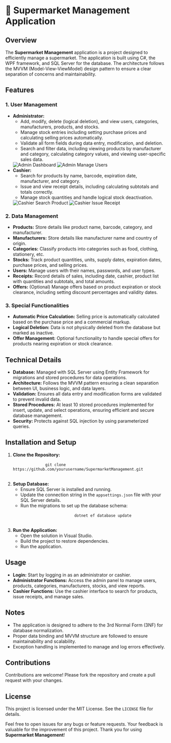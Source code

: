 <!DOCTYPE html>
<html lang="en">
<head>
    <meta charset="UTF-8">
    <meta name="viewport" content="width=device-width, initial-scale=1.0">
</head>
<body>

<h1>🛒 Supermarket Management Application</h1>

<h2>Overview</h2>
<p>
    The <strong>Supermarket Management</strong> application is a project designed to efficiently manage a supermarket. The application is built using C#, the WPF framework, and SQL Server for the database. The architecture follows the MVVM (Model-View-ViewModel) design pattern to ensure a clear separation of concerns and maintainability.
</p>

<h2>Features</h2>

<h3>1. User Management</h3>
<ul>
    <li><strong>Administrator:</strong>
        <ul>
            <li>Add, modify, delete (logical deletion), and view users, categories, manufacturers, products, and stocks.</li>
            <li>Manage stock entries including setting purchase prices and calculating selling prices automatically.</li>
            <li>Validate all form fields during data entry, modification, and deletion.</li>
            <li>Search and filter data, including viewing products by manufacturer and category, calculating category values, and viewing user-specific sales data.</li>
        </ul>
        <img src="https://link-to-admin-dashboard-screenshot" alt="Admin Dashboard">
        <img src="https://link-to-admin-manage-users-screenshot" alt="Admin Manage Users">
    </li>
    <li><strong>Cashier:</strong>
        <ul>
            <li>Search for products by name, barcode, expiration date, manufacturer, and category.</li>
            <li>Issue and view receipt details, including calculating subtotals and totals correctly.</li>
            <li>Manage stock quantities and handle logical stock deactivation.</li>
        </ul>
        <img src="https://link-to-cashier-search-product-screenshot" alt="Cashier Search Product">
        <img src="https://link-to-cashier-issue-receipt-screenshot" alt="Cashier Issue Receipt">
    </li>
</ul>

<h3>2. Data Management</h3>
<ul>
    <li><strong>Products:</strong> Store details like product name, barcode, category, and manufacturer.</li>
    <li><strong>Manufacturers:</strong> Store details like manufacturer name and country of origin.</li>
    <li><strong>Categories:</strong> Classify products into categories such as food, clothing, stationery, etc.</li>
    <li><strong>Stocks:</strong> Track product quantities, units, supply dates, expiration dates, purchase prices, and selling prices.</li>
    <li><strong>Users:</strong> Manage users with their names, passwords, and user types.</li>
    <li><strong>Receipts:</strong> Record details of sales, including date, cashier, product list with quantities and subtotals, and total amounts.</li>
    <li><strong>Offers:</strong> (Optional) Manage offers based on product expiration or stock clearance, including setting discount percentages and validity dates.</li>
</ul>

<h3>3. Special Functionalities</h3>
<ul>
    <li><strong>Automatic Price Calculation:</strong> Selling price is automatically calculated based on the purchase price and a commercial markup.</li>
    <li><strong>Logical Deletion:</strong> Data is not physically deleted from the database but marked as inactive.</li>
    <li><strong>Offer Management:</strong> Optional functionality to handle special offers for products nearing expiration or stock clearance.</li>
</ul>

<h2>Technical Details</h2>
<ul>
    <li><strong>Database:</strong> Managed with SQL Server using Entity Framework for migrations and stored procedures for data operations.</li>
    <li><strong>Architecture:</strong> Follows the MVVM pattern ensuring a clean separation between UI, business logic, and data layers.</li>
    <li><strong>Validation:</strong> Ensures all data entry and modification forms are validated to prevent invalid data.</li>
    <li><strong>Stored Procedures:</strong> At least 10 stored procedures implemented for insert, update, and select operations, ensuring efficient and secure database management.</li>
    <li><strong>Security:</strong> Protects against SQL injection by using parameterized queries.</li>
</ul>

<h2>Installation and Setup</h2>
<ol>
    <li><strong>Clone the Repository:</strong>
        <pre>
            <code>git clone https://github.com/yourusername/SupermarketManagement.git</code>
        </pre>
    </li>
    <li><strong>Setup Database:</strong>
        <ul>
            <li>Ensure SQL Server is installed and running.</li>
            <li>Update the connection string in the <code>appsettings.json</code> file with your SQL Server details.</li>
            <li>Run the migrations to set up the database schema:
                <pre>
                    <code>dotnet ef database update</code>
                </pre>
            </li>
        </ul>
    </li>
    <li><strong>Run the Application:</strong>
        <ul>
            <li>Open the solution in Visual Studio.</li>
            <li>Build the project to restore dependencies.</li>
            <li>Run the application.</li>
        </ul>
    </li>
</ol>

<h2>Usage</h2>
<ul>
    <li><strong>Login:</strong> Start by logging in as an administrator or cashier.</li>
    <li><strong>Administrator Functions:</strong> Access the admin panel to manage users, products, categories, manufacturers, stocks, and view reports.</li>
    <li><strong>Cashier Functions:</strong> Use the cashier interface to search for products, issue receipts, and manage sales.</li>
</ul>

<h2>Notes</h2>
<ul>
    <li>The application is designed to adhere to the 3rd Normal Form (3NF) for database normalization.</li>
    <li>Proper data binding and MVVM structure are followed to ensure maintainability and scalability.</li>
    <li>Exception handling is implemented to manage and log errors effectively.</li>
</ul>

<h2>Contributions</h2>
<p>Contributions are welcome! Please fork the repository and create a pull request with your changes.</p>

<h2>License</h2>
<p>This project is licensed under the MIT License. See the <code>LICENSE</code> file for details.</p>

<p>Feel free to open issues for any bugs or feature requests. Your feedback is valuable for the improvement of this project. Thank you for using <strong>Supermarket Management</strong>!</p>

</body>
</html>

